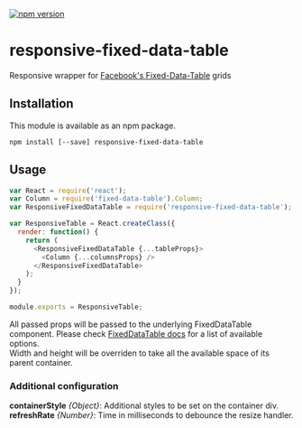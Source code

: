[![npm version](https://badge.fury.io/js/responsive-fixed-data-table.svg)](http://badge.fury.io/js/responsive-fixed-data-table)
# responsive-fixed-data-table
Responsive wrapper for [Facebook's Fixed-Data-Table](https://github.com/facebook/fixed-data-table) grids

## Installation
This module is available as an npm package.

    npm install [--save] responsive-fixed-data-table

## Usage
```js
var React = require('react');
var Column = require('fixed-data-table').Column;
var ResponsiveFixedDataTable = require('responsive-fixed-data-table');

var ResponsiveTable = React.createClass({
  render: function() {
    return (
      <ResponsiveFixedDataTable {...tableProps}>
        <Column {...columnsProps} />
      </ResponsiveFixedDataTable>
    );
  }
});

module.exports = ResponsiveTable;
```

All passed props will be passed to the underlying FixedDataTable component. Please check [FixedDataTable docs](http://facebook.github.io/fixed-data-table/api-table.html) for a list of available options.  
Width and height will be overriden to take all the available space of its parent container.

### Additional configuration
**containerStyle** *{Object}*: Additional styles to be set on the container div.
**refreshRate** *{Number}*: Time in milliseconds to debounce the resize handler.
